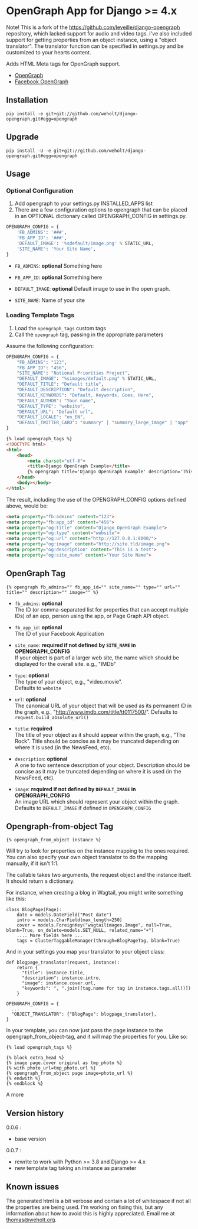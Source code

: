 # OpenGraph App for Django >= 4.x

Note! This is a fork of the https://github.com/leveille/django-opengraph repository, which lacked support
for audio and video tags. I've also included support for getting properties from an object instance, using a
"object translator". The translator function can be specified in settings.py and be customized to your hearts content.

Adds HTML Meta tags for OpenGraph support.

* [OpenGraph](http://ogp.me/)
* [Facebook OpenGraph](https://developers.facebook.com/docs/opengraph/property-types/)
    
## Installation

```
pip install -e git+git://github.com/weholt/django-opengraph.git#egg=opengraph
```

## Upgrade

```
pip install -U -e git+git://github.com/weholt/django-opengraph.git#egg=opengraph
```

## Usage

### Optional Configuration

1. Add opengraph to your settings.py INSTALLED_APPS list
2. There are a few configuration options to opengraph that can be placed in an OPTIONAL dictionary called OPENGRAPH_CONFIG in settings.py.

```python
OPENGRAPH_CONFIG = {
    'FB_ADMINS': '###',
    'FB_APP_ID': '###',
    'DEFAULT_IMAGE': '%sdefault/image.png' % STATIC_URL,
    'SITE_NAME': 'Your Site Name',
}
```

* `FB_ADMINS`: __optional__
  Something here

* `FB_APP_ID`: __optional__
  Something here

* `DEFAULT_IMAGE`: __optional__
  Default image to use in the open graph.

* `SITE_NAME`:
  Name of your site

### Loading Template Tags

1. Load the `opengraph_tags` custom tags
2. Call the `opengraph` tag, passing in the appropriate parameters

Assume the following configuration:

```python
OPENGRAPH_CONFIG = {
    "FB_ADMINS": "123",
    "FB_APP_ID": "456",
    "SITE_NAME": "National Priorities Project",
    "DEFAULT_IMAGE": "%simages/default.png" % STATIC_URL,
    "DEFAULT_TITLE": "Default title",
    "DEFAULT_DESCRIPTION": "Default description",
    "DEFAULT_KEYWORDS": "Default, Keywords, Goes, Here",
    "DEFAULT_AUTHOR": "Your name",
    "DEFAULT_TYPE": "website",
    "DEFAULT_URL": "Default url",
    "DEFAULT_LOCALE": "en_EN",
    "DEFAULT_TWITTER_CARD": "summary" | "summary_large_image" | "app" | "player"
}
```

```html
{% load opengraph_tags %}
<!DOCTYPE html>
<html>
    <head>
        <meta charset="utf-8">
        <title>Django OpenGraph Example</title>
        {% opengraph title='Django OpenGraph Example' description='This is a test' image="http://site.tld/image.png" %}
    </head>
    <body></body>
</html>
```

The result, including the use of the OPENGRAPH_CONFIG options defined above, would be:

```html
<meta property="fb:admins" content="123">
<meta property="fb:app_id" content="456">
<meta property="og:title" content="Django OpenGraph Example">
<meta property="og:type" content="website">
<meta property="og:url" content="http://127.0.0.1:8000/">
<meta property="og:image" content="http://site.tld/image.png">
<meta property="og:description" content="This is a test">
<meta property="og:site_name" content="Your Site Name">
```

## OpenGraph Tag

```
{% opengraph fb_admins="" fb_app_id="" site_name="" type="" url="" title="" description="" image="" %}
```

* `fb_admins`: __optional__  
  The ID (or comma-separated list for properties that can accept multiple IDs) of an app, person using the app, or Page Graph API object.

* `fb_app_id`: __optional__  
  The ID of your Facebook Application

* `site_name`: __required if not defined by `SITE_NAME` in OPENGRAPH_CONFIG__  
  If your object is part of a larger web site, the name which should be displayed for the overall site. e.g., "IMDb"

* `type`: __optional__  
  The type of your object, e.g., "video.movie".  
  Defaults to `website`

* `url`: __optional__  
  The canonical URL of your object that will be used as its permanent ID in the graph, e.g., "http://www.imdb.com/title/tt0117500/".
  Defaults to `request.build_absolute_url()`

* `title`: __required__  
  The title of your object as it should appear within the graph, e.g., "The Rock".  Title should be concise as it may be truncated depending on where it is used (in the NewsFeed, etc).

* `description`: __optional__  
  A one to two sentence description of your object.  Description should be concise as it may be truncated depending on where it is used (in the NewsFeed, etc).

* `image`: __required if not defined by `DEFAULT_IMAGE` in OPENGRAPH_CONFIG__  
  An image URL which should represent your object within the graph.  
  Defaults to `DEFAULT_IMAGE` if defined in `OPENGRAPH_CONFIG`

## Opengraph-from-object Tag

```
{% opengraph_from_object instance %}
```
Will try to look for properties on the instance mapping to the ones required. You can also specify your own object translator to do the mapping manually, if it isn't 1:1.

The callable takes two arguments, the request object and the instance itself. It should return a dictionary.

For instance, when creating a blog in Wagtail, you might write something like this:

```
class BlogPage(Page):
    date = models.DateField("Post date")
    intro = models.CharField(max_length=250)
    cover = models.ForeignKey("wagtailimages.Image", null=True, blank=True, on_delete=models.SET_NULL, related_name="+")
    .... More fields here ...
    tags = ClusterTaggableManager(through=BlogPageTag, blank=True)    
```

And in your settings you map your translator to your object class:

```
def blogpage_translator(request, instance):
    return {
      "title": instance.title,
      "description": instance.intro,
      "image": instance.cover.url,
      "keywords": ", ".join([tag.name for tag in instance.tags.all()])
    }

OPENGRAPH_CONFIG = {
  ...    
  "OBJECT_TRANSLATOR": {"BlogPage": blogpage_translator},
}
```

In your template, you can now just pass the page instance to the opengraph_from_object-tag, and it will map the properties for you. Like so:

```
{% load opengraph_tags %}

{% block extra_head %}
{% image page.cover original as tmp_photo %}
{% with photo_url=tmp_photo.url %}
{% opengraph_from_object page image=photo_url %}
{% endwith %}
{% endblock %}
```

A more 
## Version history

0.0.6 : 
 - base version

0.0.7 : 
 - rewrite to work with Python >= 3.8 and Django >= 4.x
 - new template tag taking an instance as parameter

## Known issues

The generated html is a bit verbose and contain a lot of whitespace if not all the properties are being used. 
I'm working on fixing this, but any information about how to avoid this is highly appreciated. Email me at thomas@weholt.org.